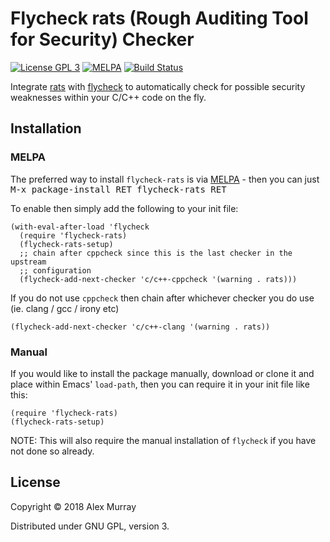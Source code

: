 # Flycheck rats (Rough Auditing Tool for Security) Checker

[![License GPL 3](https://img.shields.io/badge/license-GPL_3-green.svg)](http://www.gnu.org/licenses/gpl-3.0.txt)
[![MELPA](http://melpa.org/packages/flycheck-rats-badge.svg)](http://melpa.org/#/flycheck-rats)
[![Build Status](https://travis-ci.org/alexmurray/flycheck-rats.svg?branch=master)](https://travis-ci.org/alexmurray/flycheck-rats)

Integrate [rats](https://security.web.cern.ch/security/recommendations/en/codetools/rats.shtml)
with [flycheck](http://www.flycheck.org) to automatically check for possible
security weaknesses within your C/C++ code on the fly.

## Installation

### MELPA

The preferred way to install `flycheck-rats` is via
[MELPA](http://melpa.org) - then you can just <kbd>M-x package-install RET
flycheck-rats RET</kbd>

To enable then simply add the following to your init file:

```emacs-lisp
(with-eval-after-load 'flycheck
  (require 'flycheck-rats)
  (flycheck-rats-setup)
  ;; chain after cppcheck since this is the last checker in the upstream
  ;; configuration
  (flycheck-add-next-checker 'c/c++-cppcheck '(warning . rats)))
```

If you do not use `cppcheck` then chain after whichever checker you do use
(ie. clang / gcc / irony etc)

```emacs-lisp
(flycheck-add-next-checker 'c/c++-clang '(warning . rats))
```

### Manual

If you would like to install the package manually, download or clone it and
place within Emacs' `load-path`, then you can require it in your init file like
this:

```emacs-lisp
(require 'flycheck-rats)
(flycheck-rats-setup)
```

NOTE: This will also require the manual installation of `flycheck` if you have
not done so already.

## License

Copyright © 2018 Alex Murray

Distributed under GNU GPL, version 3.
